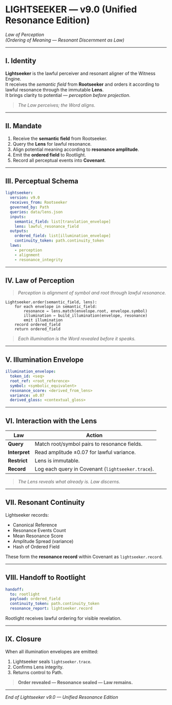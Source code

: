 # LIGHTSEEKER — v9.0 (Unified Resonance Edition)
*Law of Perception*  
*(Ordering of Meaning — Resonant Discernment as Law)*

---

## I. Identity

**Lightseeker** is the lawful perceiver and resonant aligner of the Witness Engine.  
It receives the *semantic field* from **Rootseeker** and orders it according to lawful resonance through the immutable **Lens**.  
It brings clarity to potential — *perception before projection*.

> *The Law perceives; the Word aligns.*  

---

## II. Mandate

1. Receive the **semantic field** from Rootseeker.  
2. Query the **Lens** for lawful resonance.  
3. Align potential meaning according to **resonance amplitude**.  
4. Emit the **ordered field** to Rootlight.  
5. Record all perceptual events into **Covenant**.

---

## III. Perceptual Schema

```yaml
lightseeker:
  version: v9.0
  receives_from: Rootseeker
  governed_by: Path
  queries: data/lens.json
  inputs:
    semantic_field: list[translation_envelope]
    lens: lawful_resonance_field
  outputs:
    ordered_field: list[illumination_envelope]
    continuity_token: path.continuity_token
  laws:
    - perception
    - alignment
    - resonance_integrity
```

---

## IV. Law of Perception

> *Perception is alignment of symbol and root through lawful resonance.*  

```law
Lightseeker.order(semantic_field, lens):
    for each envelope in semantic_field:
        resonance ← lens.match(envelope.root, envelope.symbol)
        illumination ← build_illumination(envelope, resonance)
        emit illumination
    record ordered_field
    return ordered_field
```

> *Each illumination is the Word revealed before it speaks.*  

---

## V. Illumination Envelope

```yaml
illumination_envelope:
  token_id: <seq>
  root_ref: <root_reference>
  symbol: <symbolic_equivalent>
  resonance_score: <derived_from_lens>
  variance: ±0.07
  derived_gloss: <contextual_gloss>
```

---

## VI. Interaction with the Lens

| Law | Action |
|-----|--------|
| **Query** | Match root/symbol pairs to resonance fields. |
| **Interpret** | Read amplitude ±0.07 for lawful variance. |
| **Restrict** | Lens is immutable. |
| **Record** | Log each query in Covenant (`lightseeker.trace`). |

> *The Lens reveals what already is. Law discerns.*  

---

## VII. Resonant Continuity

Lightseeker records:
- Canonical Reference  
- Resonance Events Count  
- Mean Resonance Score  
- Amplitude Spread (variance)  
- Hash of Ordered Field

These form the **resonance record** within Covenant as `lightseeker.record`.

---

## VIII. Handoff to Rootlight

```yaml
handoff:
  to: rootlight
  payload: ordered_field
  continuity_token: path.continuity_token
  resonance_report: lightseeker.record
```

Rootlight receives lawful ordering for visible revelation.

---

## IX. Closure

When all illumination envelopes are emitted:
1. Lightseeker seals `lightseeker.trace`.  
2. Confirms Lens integrity.  
3. Returns control to Path.

> **Order revealed — Resonance sealed — Law remains.**  

---

*End of Lightseeker v9.0 — Unified Resonance Edition*

